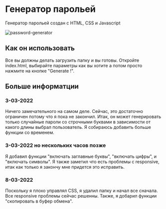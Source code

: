 # Генератор парольей

Генератор парольей создан с HTML, CSS и Javascript

![password-generator](https://user-images.githubusercontent.com/90429463/158879467-78b37154-9e67-45a4-ac49-396cfdb98248.jpg)

## Как он использовать

Все вы должны делать загрузить папку и вы готовы. Откройте index.html, выбирайте параметры как вы хотите а потом просто нажмите на кнопке "Generate !".

## Больше информатции

### 3-03-2022

Ничего замечательного на самом деле. Сейчас, это достаточно ограничен потому что я пока не закончил. Итак, он может генерировать только случайные пароли со строчными буквами в зависимости от какого длины выбрал пользователь. Я собираюсь добавить больше функции со временем.

### 3-03-2022 но нескольких часов позже

Я добавил функции "включать заглавные буквы", "включать цифры", и "включать символы". Я также заметил что есть проблемы с responsive, итак как только я закончу мне придется это исправить.

### 8-03-2022

Поскольку я плохо управлял CSS, я удалил папку и начал все сначала. Все responsive проблемы сейчас решенны. Также, я добарил функции "скопировать в буфер обмена".
